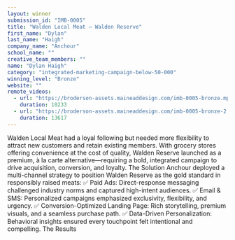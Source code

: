 ```yaml
---
layout: winner
submission_id: "IMB-0005"
title: "Walden Local Meat — Walden Reserve"
first_name: "Dylan"
last_name: "Haigh"
company_name: "Anchour"
school_name: ""
creative_team_members: ""
name: "Dylan Haigh"
category: "integrated-marketing-campaign-below-50-000"
winning_level: "Bronze"
website: ""
remote_videos:
  - url: "https://broderson-assets.maineaddesign.com/imb-0005-bronze.mp4"
    duration: 10233
  - url: "https://broderson-assets.maineaddesign.com/imb-0005-bronze-2.mp4"
    duration: 13617
---
```


Walden Local Meat had a loyal following but needed more flexibility to attract new customers and retain existing members. With grocery stores offering convenience at the cost of quality, Walden Reserve launched as a premium, à la carte alternative—requiring a bold, integrated campaign to drive acquisition, conversion, and loyalty. The Solution Anchour deployed a multi-channel strategy to position Walden Reserve as the gold standard in responsibly raised meats: ✅ Paid Ads: Direct-response messaging challenged industry norms and captured high-intent audiences. ✅ Email & SMS: Personalized campaigns emphasized exclusivity, flexibility, and urgency. ✅ Conversion-Optimized Landing Page: Rich storytelling, premium visuals, and a seamless purchase path. ✅ Data-Driven Personalization: Behavioral insights ensured every touchpoint felt intentional and compelling. The Results

